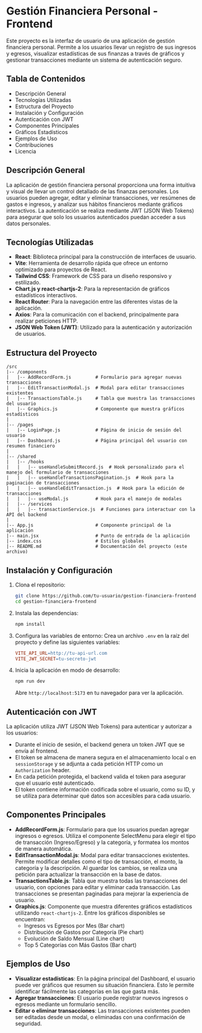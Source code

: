 # Gestión Financiera Personal - Frontend

Este proyecto es la interfaz de usuario de una aplicación de gestión financiera personal. Permite a los usuarios llevar un registro de sus ingresos y egresos, visualizar estadísticas de sus finanzas a través de gráficos y gestionar transacciones mediante un sistema de autenticación seguro.

## Tabla de Contenidos

-   Descripción General
-   Tecnologías Utilizadas
-   Estructura del Proyecto
-   Instalación y Configuración
-   Autenticación con JWT
-   Componentes Principales
-   Gráficos Estadísticos
-   Ejemplos de Uso
-   Contribuciones
-   Licencia

## Descripción General

La aplicación de gestión financiera personal proporciona una forma intuitiva y visual de llevar un control detallado de las finanzas personales. Los usuarios pueden agregar, editar y eliminar transacciones, ver resúmenes de gastos e ingresos, y analizar sus hábitos financieros mediante gráficos interactivos. La autenticación se realiza mediante JWT (JSON Web Tokens) para asegurar que solo los usuarios autenticados puedan acceder a sus datos personales.

## Tecnologías Utilizadas

-   **React**: Biblioteca principal para la construcción de interfaces de usuario.
-   **Vite**: Herramienta de desarrollo rápida que ofrece un entorno optimizado para proyectos de React.
-   **Tailwind CSS**: Framework de CSS para un diseño responsivo y estilizado.
-   **Chart.js y react-chartjs-2**: Para la representación de gráficos estadísticos interactivos.
-   **React Router**: Para la navegación entre las diferentes vistas de la aplicación.
-   **Axios**: Para la comunicación con el backend, principalmente para realizar peticiones HTTP.
-   **JSON Web Token (JWT)**: Utilizado para la autenticación y autorización de usuarios.

## Estructura del Proyecto

```
/src
|-- /components
|   |-- AddRecordForm.js         # Formulario para agregar nuevas transacciones
|   |-- EditTransactionModal.js  # Modal para editar transacciones existentes
|   |-- TransactionsTable.js     # Tabla que muestra las transacciones del usuario
|   |-- Graphics.js              # Componente que muestra gráficos estadísticos
|
|-- /pages
|   |-- LoginPage.js             # Página de inicio de sesión del usuario
|   |-- Dashboard.js             # Página principal del usuario con resumen financiero
|
|-- /shared
|   |-- /hooks
|   |   |-- useHandleSubmitRecord.js  # Hook personalizado para el manejo del formulario de transacciones
|   |   |-- useHandleTransactionsPagination.js  # Hook para la paginación de transacciones
|   |   |-- useHandleEditTransaction.js  # Hook para la edición de transacciones
|   |   |-- useModal.js          # Hook para el manejo de modales
|   |-- /services
|   |   |-- transactionService.js  # Funciones para interactuar con la API del backend
|
|-- App.js                       # Componente principal de la aplicación
|-- main.jsx                     # Punto de entrada de la aplicación
|-- index.css                    # Estilos globales
|-- README.md                    # Documentación del proyecto (este archivo)
```

## Instalación y Configuración

1. Clona el repositorio:
    ```bash
    git clone https://github.com/tu-usuario/gestion-financiera-frontend.git
    cd gestion-financiera-frontend
    ```
2. Instala las dependencias:
    ```bash
    npm install
    ```
3. Configura las variables de entorno:
   Crea un archivo `.env` en la raíz del proyecto y define las siguientes variables:
    ```makefile
    VITE_API_URL=http://tu-api-url.com
    VITE_JWT_SECRET=tu-secreto-jwt
    ```
4. Inicia la aplicación en modo de desarrollo:
    ```bash
    npm run dev
    ```
    Abre `http://localhost:5173` en tu navegador para ver la aplicación.

## Autenticación con JWT

La aplicación utiliza JWT (JSON Web Tokens) para autenticar y autorizar a los usuarios:

-   Durante el inicio de sesión, el backend genera un token JWT que se envía al frontend.
-   El token se almacena de manera segura en el almacenamiento local o en `sessionStorage` y se adjunta a cada petición HTTP como un `Authorization` header.
-   En cada petición protegida, el backend valida el token para asegurar que el usuario esté autenticado.
-   El token contiene información codificada sobre el usuario, como su ID, y se utiliza para determinar qué datos son accesibles para cada usuario.

## Componentes Principales

-   **AddRecordForm.js**: Formulario para que los usuarios puedan agregar ingresos o egresos. Utiliza el componente SelectMenu para elegir el tipo de transacción (Ingreso/Egreso) y la categoría, y formatea los montos de manera automática.
-   **EditTransactionModal.js**: Modal para editar transacciones existentes. Permite modificar detalles como el tipo de transacción, el monto, la categoría y la descripción. Al guardar los cambios, se realiza una petición para actualizar la transacción en la base de datos.
-   **TransactionsTable.js**: Tabla que muestra todas las transacciones del usuario, con opciones para editar y eliminar cada transacción. Las transacciones se presentan paginadas para mejorar la experiencia de usuario.
-   **Graphics.js**: Componente que muestra diferentes gráficos estadísticos utilizando `react-chartjs-2`. Entre los gráficos disponibles se encuentran:
    -   Ingresos vs Egresos por Mes (Bar chart)
    -   Distribución de Gastos por Categoría (Pie chart)
    -   Evolución de Saldo Mensual (Line chart)
    -   Top 5 Categorías con Más Gastos (Bar chart)

## Ejemplos de Uso

-   **Visualizar estadísticas**: En la página principal del Dashboard, el usuario puede ver gráficos que resumen su situación financiera. Esto le permite identificar fácilmente las categorías en las que gasta más.
-   **Agregar transacciones**: El usuario puede registrar nuevos ingresos o egresos mediante un formulario sencillo.
-   **Editar o eliminar transacciones**: Las transacciones existentes pueden ser editadas desde un modal, o eliminadas con una confirmación de seguridad.
